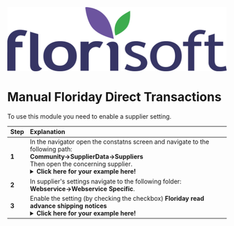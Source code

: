 <img src="../../fslogo.png">

# Manual Floriday Direct Transactions

To use this module you need to enable a supplier setting.

|Step|Explanation|
|:--|:--|
|**1**|In the navigator open the constatns screen and navigate to the following path:<br><b>Community→SupplierData→Suppliers</b><br>Then open the concerning supplier.<details><summary><b>Click here for your example here!</b></summary><img src="Direct EN/2.png"></details>|
|**2**|In supplier's settings navigate to the following folder:<br><b>Webservice→Webservice Specific</b>.|
|**3**|Enable the setting (by checking the checkbox) **Floriday read advance shipping notices**<details><summary><b>Click here for your example here!</b></summary><img src="Direct EN/2.png"></details>|


